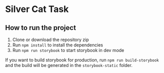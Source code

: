 # Silver Cat Task

## How to run the project

1. Clone or download the repository zip
2. Run `npm install` to install the dependencies
3. Run `npm run storybook` to start storybook in dev mode

If you want to build storybook for production, run `npm run build-storybook` and the build will be generated in the `storybook-static` folder.
